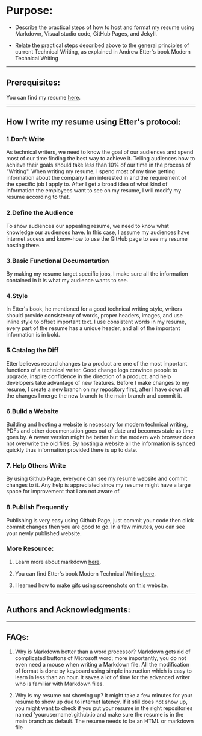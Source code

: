 # Purpose: 

- Describe the practical steps of how to host and format my resume using Markdown, Visual studio code, GitHub Pages, and Jekyll.  

- Relate the practical steps described above to the general principles of current Technical Writing, as explained in Andrew Etter's book Modern Technical Writing 

---------------------------------------------


## Prerequisites:

You can find my resume [here](https://github.com/qinh3uofm/qinh3uofm.github.io/edit/main/resume.md).

---------------------------------------------


## How I write my resume using Etter's protocol:

### 1.Don't Write 
As technical writers, we need to know the goal of our audiences and spend most of our time finding the best way to achieve it. Telling audiences how to achieve their goals should take less than 10% of our time in the process of "Writing". When writing my resume, I spend most of my time getting information about the company I am interested in and the requirement of the specific job I apply to. After I get a broad idea of what kind of information the employees want to see on my resume, I will modify my resume according to that.

### 2.Define the Audience
To show audiences our appealing resume, we need to know what knowledge our audiences have. In this case, I assume my audiences have internet access and know-how to use the GitHub page to see my resume hosting there.

### 3.Basic Functional Documentation
By making my resume target specific jobs, I make sure all the information contained in it is what my audience wants to see.

### 4.Style
In Etter's book, he mentioned for a good technical writing style, writers should provide consistency of words, proper headers, images, and use inline style to offset important text. I use consistent words in my resume, every part of the resume has a unique header, and all of the important information is in bold.

### 5.Catalog the Diff
Etter believes record changes to a product are one of the most important functions of a technical writer. Good change logs convince people to upgrade, inspire confidence in the direction of a product, and help developers take advantage of new features. Before I make changes to my resume, I create a new branch on my repository first, after I have down all the changes I merge the new branch to the main branch and commit it.

### 6.Build a Website
Building and hosting a website is necessary for modern technical writing, PDFs and other documentation goes out of date and becomes stale as time goes by. A newer version might be better but the modern web browser does not overwrite the old files. By hosting a website all the information is synced quickly thus information provided there is up to date.

### 7. Help Others Write
By using Github Page, everyone can see my resume website and commit changes to it. Any help is appreciated since my resume might have a large space for improvement that I am not aware of.

### 8.Publish Frequently
Publishing is very easy using Github Page, just commit your code then click commit changes then you are good to go. In a few minutes, you can see your newly published website.

### More Resource:
1. Learn more about markdown [here](https://www.markdowntutorial.com).

2. You can find Etter's book Modern Technical Writing[here](https://github.com/qinh3uofm/qinh3uofm.github.io/blob/main/Andrew_Etter_-_Modern_Technical_Writing__An_Introduction_to_Software_Documentation_2016.epub).

3. I learned how to make gifs using screenshots on [this](https://ezgif.com/maker) website.

---------------------------------------------


## Authors and Acknowledgments:


---------------------------------------------


## FAQs:
1. Why is Markdown better than a word processor?
Markdown gets rid of complicated buttons of Microsoft word; more importantly, you do not even need a mouse when writing a Markdown file. All the modification of format is done by keyboard using simple instruction which is easy to learn in less than an hour. It saves a lot of time for the advanced writer who is familiar with Markdown files. 


2. Why is my resume not showing up?
It might take a few minutes for your resume to show up due to internet latency. If it still does not show up, you might want to check if you put your resume in the right repositories named 'yourusername'.github.io and make sure the resume is in the main branch as default. The resume needs to be an HTML or markdown file
